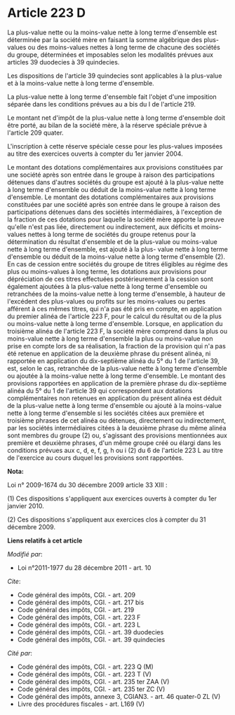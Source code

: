 # Article 223 D

La plus-value nette ou la moins-value nette à long terme d'ensemble est déterminée par la société mère en faisant la somme
algébrique des plus-values ou des moins-values nettes à long terme de chacune des sociétés du groupe, déterminées et
imposables selon les modalités prévues aux articles 39 duodecies à 39 quindecies. 

Les dispositions de l'article 39 quindecies sont applicables à la plus-value et à la moins-value nette à long terme
d'ensemble. 

La plus-value nette à long terme d'ensemble fait l'objet d'une imposition séparée dans les conditions prévues au a bis du I
de l'article 219. 

Le montant net d'impôt de la plus-value nette à long terme d'ensemble doit être porté, au bilan de la société mère, à la
réserve spéciale prévue à l'article 209 quater.

L'inscription à cette réserve spéciale cesse pour les plus-values imposées au titre des exercices ouverts à compter du 1er
janvier 2004. 

Le montant des dotations complémentaires aux provisions constituées par une société après son entrée dans le groupe à raison
des participations détenues dans d'autres sociétés du groupe est ajouté à la plus-value nette à long terme d'ensemble ou
déduit de la moins-value nette à long terme d'ensemble. Le montant des dotations complémentaires aux provisions constituées
par une société après son entrée dans le groupe à raison des participations détenues dans des sociétés intermédiaires, à
l'exception de la fraction de ces dotations pour laquelle la société mère apporte la preuve qu'elle n'est pas liée,
directement ou indirectement, aux déficits et moins-values nettes à long terme de sociétés du groupe retenus pour la
détermination du résultat d'ensemble et de la plus-value ou moins-value nette à long terme d'ensemble, est ajouté à la plus-
value nette à long terme d'ensemble ou déduit de la moins-value nette à long terme d'ensemble (2). En cas de cession entre
sociétés du groupe de titres éligibles au régime des plus ou moins-values à long terme, les dotations aux provisions pour
dépréciation de ces titres effectuées postérieurement à la cession sont également ajoutées à la plus-value nette à long terme
d'ensemble ou retranchées de la moins-value nette à long terme d'ensemble, à hauteur de l'excédent des plus-values ou profits
sur les moins-values ou pertes afférent à ces mêmes titres, qui n'a pas été pris en compte, en application du premier alinéa
de l'article 223 F, pour le calcul du résultat ou de la plus ou moins-value nette à long terme d'ensemble. Lorsque, en
application du troisième alinéa de l'article 223 F, la société mère comprend dans la plus ou moins-value nette à long terme
d'ensemble la plus ou moins-value non prise en compte lors de sa réalisation, la fraction de la provision qui n'a pas été
retenue en application de la deuxième phrase du présent alinéa, ni rapportée en application du dix-septième alinéa du 5° du 1
de l'article 39, est, selon le cas, retranchée de la plus-value nette à long terme d'ensemble ou ajoutée à la moins-value
nette à long terme d'ensemble. Le montant des provisions rapportées en application de la première phrase du dix-septième
alinéa du 5° du 1 de l'article 39 qui correspondent aux dotations complémentaires non retenues en application du présent
alinéa est déduit de la plus-value nette à long terme d'ensemble ou ajouté à la moins-value nette à long terme d'ensemble si
les sociétés citées aux première et troisième phrases de cet alinéa ou détenues, directement ou indirectement, par les
sociétés intermédiaires citées à la deuxième phrase du même alinéa sont membres du groupe (2) ou, s'agissant des provisions
mentionnées aux première et deuxième phrases, d'un même groupe créé ou élargi dans les conditions prévues aux c, d, e, f, g,
h ou i (2) du 6 de l'article 223 L au titre de l'exercice au cours duquel les provisions sont rapportées.

**Nota:**

Loi n° 2009-1674 du 30 décembre 2009 article 33 XIII : 

(1) Ces dispositions s'appliquent aux exercices ouverts à compter du 1er janvier 2010.

(2) Ces dispositions s'appliquent aux exercices clos à compter du 31 décembre 2009.

**Liens relatifs à cet article**

_Modifié par_:

  - Loi n°2011-1977 du 28 décembre 2011 - art. 10

_Cite_:

  - Code général des impôts, CGI. - art. 209
  - Code général des impôts, CGI. - art. 217 bis
  - Code général des impôts, CGI. - art. 219
  - Code général des impôts, CGI. - art. 223 F
  - Code général des impôts, CGI. - art. 223 L
  - Code général des impôts, CGI. - art. 39 duodecies
  - Code général des impôts, CGI. - art. 39 quindecies

_Cité par_:

  - Code général des impôts, CGI. - art. 223 Q (M)
  - Code général des impôts, CGI. - art. 223 T (V)
  - Code général des impôts, CGI. - art. 235 ter ZAA (V)
  - Code général des impôts, CGI. - art. 235 ter ZC (V)
  - Code général des impôts, annexe 3, CGIAN3. - art. 46 quater-0 ZL (V)
  - Livre des procédures fiscales - art. L169 (V)
